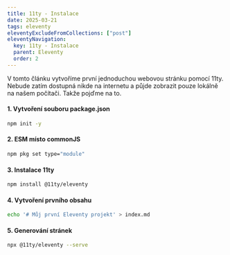 ```yaml
---
title: 11ty - Instalace
date: 2025-03-21
tags: eleventy
eleventyExcludeFromCollections: ["post"]
eleventyNavigation:
  key: 11ty - Instalace
  parent: Eleventy 
  order: 2
---
```

V tomto článku vytvoříme první jednoduchou webovou stránku pomocí 11ty. Nebude zatím dostupná nikde na internetu a půjde zobrazit pouze lokálně na našem počítači. Takže pojďme na to. 
<!-- excerpt -->

#### 1. Vytvoření souboru package.json
```bash
npm init -y
```
#### 2. ESM místo commonJS
```bash
npm pkg set type="module"
```
#### 3. Instalace 11ty
```bash
npm install @11ty/eleventy
```
#### 4. Vytvoření prvního obsahu
```bash
echo '# Můj první Eleventy projekt' > index.md
```
#### 5. Generování stránek
```bash
npx @11ty/eleventy --serve
```